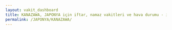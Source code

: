 ```yaml
---
layout: vakit_dashboard
title: KANAZAWA, JAPONYA için iftar, namaz vakitleri ve hava durumu - ilçe/eyalet seç
permalink: /JAPONYA/KANAZAWA/
---
```


<script type="text/javascript">
  var GLOBAL_COUNTRY = 'JAPONYA';
  var GLOBAL_CITY = 'KANAZAWA';
  var GLOBAL_STATE = '';
  var lat = 72;
  var lon = 21;
</script>
